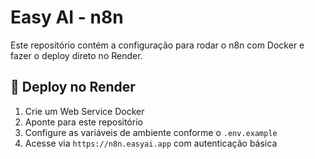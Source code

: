 # Easy AI - n8n

Este repositório contém a configuração para rodar o n8n com Docker e fazer o deploy direto no Render.

## 🚀 Deploy no Render

1. Crie um Web Service Docker
2. Aponte para este repositório
3. Configure as variáveis de ambiente conforme o `.env.example`
4. Acesse via `https://n8n.easyai.app` com autenticação básica
